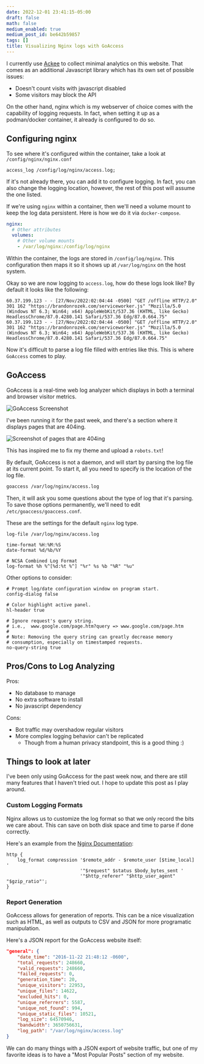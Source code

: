 ```yaml
---
date: 2022-12-01 23:41:15-05:00
draft: false
math: false
medium_enabled: true
medium_post_id: be642b59857
tags: []
title: Visualizing Nginx logs with GoAccess
---
```


I currently use [Ackee](https://ackee.electerious.com/) to collect minimal analytics on this website. That comes as an additional Javascript library which has its own set of possible issues:

- Doesn't count visits with javascript disabled
- Some visitors may block the API

On the other hand, nginx which is my webserver of choice comes with the capability of logging requests. In fact, when setting it up as a podman/docker container, it already is configured to do so.

## Configuring nginx

To see where it's configured within the container, take a look at `/config/nginx/nginx.conf`

```nginx
access_log /config/log/nginx/access.log;
```

If it's not already there, you can add it to configure logging. In fact, you can also change the logging location, however, the rest of this post will assume the one listed.

If we're using `nginx` within a container, then we'll need a volume mount to keep the log data persistent. Here is how we do it via `docker-compose`.

```yaml
nginx:
  # Other attributes
  volumes:
    # Other volume mounts
    - /var/log/nginx:/config/log/nginx
```

Within the container, the logs are stored in `/config/log/nginx`. This configuration then maps it so it shows up at `/var/log/nginx` on the host system.

Okay so we are now logging to `access.log`, how do these logs look like? By default it looks like the following:

```
60.37.199.123 - - [27/Nov/2022:02:04:44 -0500] "GET /offline HTTP/2.0" 301 162 "https://brandonrozek.com/serviceworker.js" "Mozilla/5.0 (Windows NT 6.3; Win64; x64) AppleWebKit/537.36 (KHTML, like Gecko) HeadlessChrome/87.0.4280.141 Safari/537.36 Edg/87.0.664.75"
60.37.199.123 - - [27/Nov/2022:02:04:44 -0500] "GET /offline HTTP/2.0" 301 162 "https://brandonrozek.com/serviceworker.js" "Mozilla/5.0 (Windows NT 6.3; Win64; x64) AppleWebKit/537.36 (KHTML, like Gecko) HeadlessChrome/87.0.4280.141 Safari/537.36 Edg/87.0.664.75"
```

Now it's difficult to parse a log file filled with entries like this. This is where `GoAccess` comes to play.

## GoAccess

GoAccess is a real-time web log analyzer which displays in both a terminal and browser visitor metrics. 

![GoAccess Screenshot](/files/images/blog/goaccess-dashboard.png)

I've been running it for the past week, and there's a section where it displays pages that are 404ing.

![Screenshot of pages that are 404ing](/files/images/blog/20221201233536.png)

This has inspired me to fix my theme and upload a `robots.txt`!

By default, GoAccess is not a daemon, and will start by parsing the log file at its current point. To start it, all you need to specify is the location of the log file.

```bash
goaccess /var/log/nginx/access.log
```

Then, it will ask you some questions about the type of log that it's parsing. To save those options permanently, we'll need to edit `/etc/goaccess/goaccess.conf`.

These are the settings for the default `nginx` log type.

```
log-file /var/log/nginx/access.log

time-format %H:%M:%S
date-format %d/%b/%Y

# NCSA Combined Log Format
log-format %h %^[%d:%t %^] "%r" %s %b "%R" "%u"
```

Other options to consider:

```
# Prompt log/date configuration window on program start.
config-dialog false

# Color highlight active panel.
hl-header true

# Ignore request's query string.
# i.e.,  www.google.com/page.htm?query => www.google.com/page.htm
#
# Note: Removing the query string can greatly decrease memory
# consumption, especially on timestamped requests.
no-query-string true
```

## Pros/Cons to Log Analyzing

Pros:

- No database to manage
- No extra software to install
- No javascript dependency

Cons:

- Bot traffic may overshadow regular visitors
- More complex logging behavior can't be replicated
  - Though from a human privacy standpoint, this is a good thing :)

## Things to look at later

I've been only using GoAccess for the past week now, and there are still many features that I haven't tried out. I hope to update this post as I play around.

### Custom Logging Formats

Nginx allows us to customize the log format so that we only record the bits we care about. This can save on both disk space and time to parse if done correctly.

Here's an example from the [Nginx Documentation](https://docs.nginx.com/nginx/admin-guide/monitoring/logging/):

```nginx
http {
    log_format compression '$remote_addr - $remote_user [$time_local] '
                           '"$request" $status $body_bytes_sent '
                           '"$http_referer" "$http_user_agent" "$gzip_ratio"';
}

```

### Report Generation

GoAccess allows for generation of reports. This can be a nice visualization such as HTML, as well as outputs to CSV and JSON for more programatic manipulation.

Here's a JSON report for the GoAccess website itself:

```json
"general": {
    "date_time": "2016-11-22 21:48:12 -0600",
    "total_requests": 248660,
    "valid_requests": 248660,
    "failed_requests": 0,
    "generation_time": 20,
    "unique_visitors": 22953,
    "unique_files": 14622,
    "excluded_hits": 0,
    "unique_referrers": 5587,
    "unique_not_found": 994,
    "unique_static_files": 10521,
    "log_size": 64570946,
    "bandwidth": 3650756631,
    "log_path": "/var/log/nginx/access.log"
}
```

We can do many things with a JSON export of website traffic, but one of my favorite ideas is to have a "Most Popular Posts" section of my website.